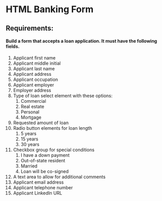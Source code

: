 # HTML Banking Form

## Requirements:

#### Build a form that accepts a loan application. It must have the following fields.

1. Applicant first name
1. Applicant middle initial
1. Applicant last name
1. Applicant address
1. Applicant occupation
1. Applicant employer
1. Employer address
1. Type of loan select element with these options:
	1. Commercial
	1. Real estate
	1. Personal
	1. Mortgage
1. Requested amount of loan
1. Radio button elements for loan length
	1. 5 years
	1. 15 years
	1. 30 years
1. Checkbox group for special conditions
	1. I have a down payment
	1. Out-of-state resident
	1. Married
	1. Loan will be co-signed
1. A text area to allow for additional comments
1. Applicant email address
1. Applicant telephone number
1. Applicant LinkedIn URL
